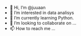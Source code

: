 - 👋 Hi, I’m @juuaan
- 👀 I’m interested in data analisys
- 🌱 I’m currently learning Python.
- 💞️ I’m looking to collaborate on ...
- 📫 How to reach me ...

<!---
juuaa/juuaa is a ✨ special ✨ repository because its `README.md` (this file) appears on your GitHub profile.
You can click the Preview link to take a look at your changes.
--->
